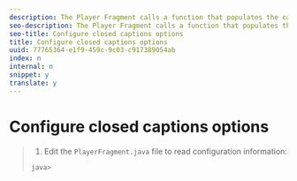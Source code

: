 ```yaml
---
description: The Player Fragment calls a function that populates the captions array when you click the CC button.
seo-description: The Player Fragment calls a function that populates the captions array when you click the CC button.
seo-title: Configure closed captions options
title: Configure closed captions options
uuid: 77765364-e1f9-459c-9c03-c917389054ab
index: n
internal: n
snippet: y
translate: y
---
```


# Configure closed captions options


>1. Edit the `PlayerFragment.java` file to read configuration information:
>
>   ```
>   java>    
>   ```
>
